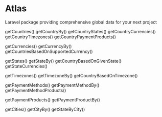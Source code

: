 # Atlas

Laravel package providing comprehensive global data for your next project

getCountries()
getCountryBy()
getCountryStates()
getCountryCurrencies()
getCountryTimezones()
getCountryPaymentProducts()

getCurrencies()
getCurrencyBy()
getCountriesBasedOnSupportedCurrency()

getStates()
getStateBy()
getCountryBasedOnGivenState()
getStateCurrencies()

getTimezones()
getTimezoneBy()
getCountryBasedOnTimezone()

getPaymentMethods()
getPaymentMethodBy()
getPaymentMethodProducts()

getPaymentProducts()
getPaymentProductBy()

getCities()
getCityBy()
getStateByCity()